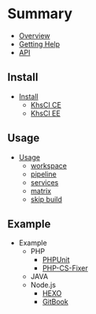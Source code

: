 # Summary

* [Overview](README.md)
* [Getting Help](getting-help.md)
* [API](https://docs.ci.khs1994.com)

## Install

* [Install](install.md)
    * [KhsCI CE](install/ce.md)
    * [KhsCI EE](install/ee.md)

## Usage

* [Usage](usage/README.md)
    * [workspace](usage/workspace.md)
    * [pipeline](usage/pipeline.md)
    * [services](usage/services.md)
    * [matrix](usage/matrix.md)
    * [skip build](usage/skip.md)

## Example

* Example
    * PHP
        * [PHPUnit](examples/php/phpunit.md)
        * [PHP-CS-Fixer](examples/php/php-cs-fixer.md)
    * JAVA
    * Node.js
        * [HEXO](examples/nodejs/hexo.md)
        * [GitBook](examples/nodejs/gitbook.md)
